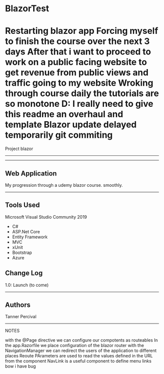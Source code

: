 # BlazorTest
Restarting blazor app
Forcing myself to finish the course over the next 3 days 
After that i want to proceed to work on a public facing website to get revenue from public views and traffic going to my website
Wroking through course daily
the tutorials are so monotone D:
I really need to give this readme an overhaul and template 
Blazor update delayed temporarily git commiting 
=========================================================================================
Project blazor

------------------- ---------------------


---------------------------------
## Web Application
My progression through a udemy blazor course. smoothly.

---------------------------------

## Tools Used
Microsoft Visual Studio Community 2019

- C#
- ASP.Net Core
- Entity Framework
- MVC
- xUnit
- Bootstrap
- Azure



## Change Log
1.0: Launch (to come)


------------------------------

## Authors
Tanner Percival

------------------------------
NOTES

with the @Page directive we can configure our compotents as routeables
In the app.Razorfile we place configuration of the blazor router 
with the NavigationManager we can redirect the users of the application to different places
Reoute PArameters are used to read the values defined in the URL from the component
NavLink is a useful component to define menu links
bow i have bug